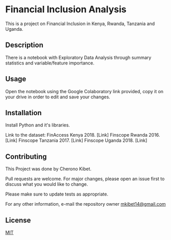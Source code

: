 # Financial Inclusion Analysis

This is a project on Financial Inclusion in Kenya, Rwanda, Tanzania and Uganda.

## Description
There is a notebook with Exploratory Data Analysis through summary statistics and variable/feature importance.

## Usage
Open the notebook using the Google Colaboratory link provided, copy it on your drive in order to edit and save your changes.

## Installation
Install Python and it's libraries.

Link to the dataset: 
  FinAccess Kenya 2018. [Link]
  Finscope Rwanda 2016. [Link]
  Finscope Tanzania 2017. [Link]
  Finscope Uganda 2018. [Link]
  
## Contributing
This Project was done by Cherono Kibet.

Pull requests are welcome. For major changes, please open an issue first to discuss what you would like to change.

Please make sure to update tests as appropriate.

For any other information, e-mail the repository owner mkibet14@gmail.com

## License
[MIT](https://choosealicense.com/licenses/mit/)
